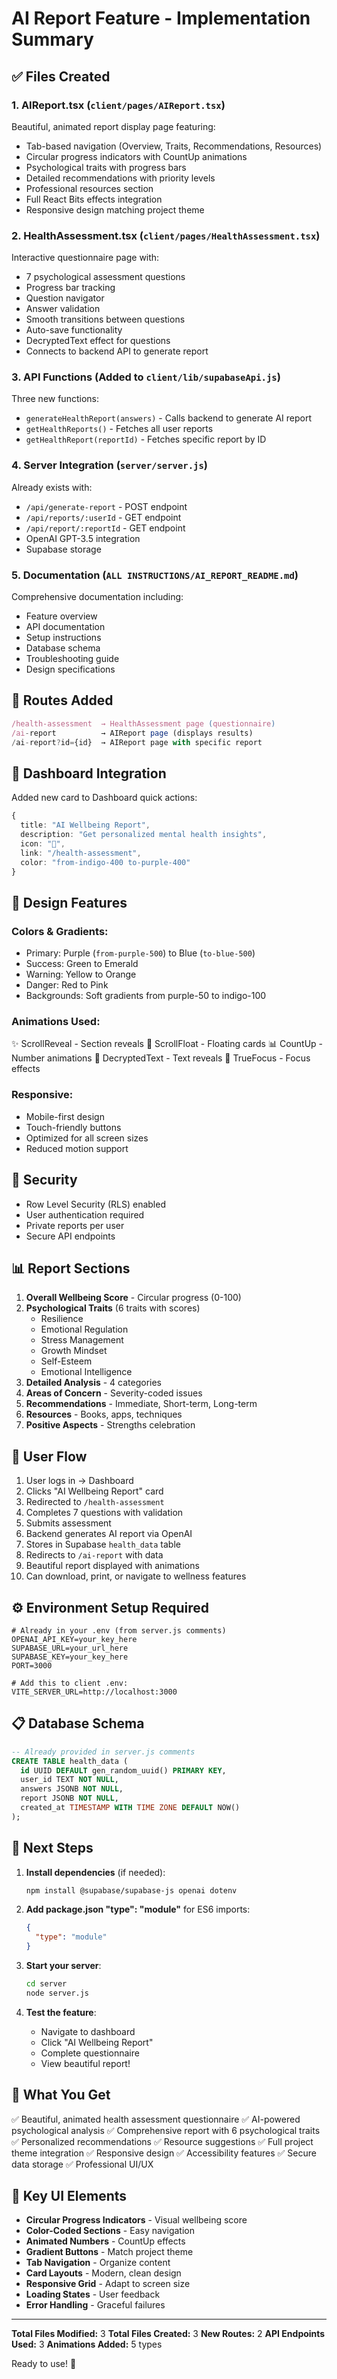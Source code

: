 # AI Report Feature - Implementation Summary

## ✅ Files Created

### 1. **AIReport.tsx** (`client/pages/AIReport.tsx`)
Beautiful, animated report display page featuring:
- Tab-based navigation (Overview, Traits, Recommendations, Resources)
- Circular progress indicators with CountUp animations
- Psychological traits with progress bars
- Detailed recommendations with priority levels
- Professional resources section
- Full React Bits effects integration
- Responsive design matching project theme

### 2. **HealthAssessment.tsx** (`client/pages/HealthAssessment.tsx`)
Interactive questionnaire page with:
- 7 psychological assessment questions
- Progress bar tracking
- Question navigator
- Answer validation
- Smooth transitions between questions
- Auto-save functionality
- DecryptedText effect for questions
- Connects to backend API to generate report

### 3. **API Functions** (Added to `client/lib/supabaseApi.js`)
Three new functions:
- `generateHealthReport(answers)` - Calls backend to generate AI report
- `getHealthReports()` - Fetches all user reports
- `getHealthReport(reportId)` - Fetches specific report by ID

### 4. **Server Integration** (`server/server.js`)
Already exists with:
- `/api/generate-report` - POST endpoint
- `/api/reports/:userId` - GET endpoint
- `/api/report/:reportId` - GET endpoint
- OpenAI GPT-3.5 integration
- Supabase storage

### 5. **Documentation** (`ALL INSTRUCTIONS/AI_REPORT_README.md`)
Comprehensive documentation including:
- Feature overview
- API documentation
- Setup instructions
- Database schema
- Troubleshooting guide
- Design specifications

## 🔗 Routes Added

```typescript
/health-assessment  → HealthAssessment page (questionnaire)
/ai-report          → AIReport page (displays results)
/ai-report?id={id}  → AIReport page with specific report
```

## 📱 Dashboard Integration

Added new card to Dashboard quick actions:
```typescript
{
  title: "AI Wellbeing Report",
  description: "Get personalized mental health insights",
  icon: "🧠",
  link: "/health-assessment",
  color: "from-indigo-400 to-purple-400"
}
```

## 🎨 Design Features

### Colors & Gradients:
- Primary: Purple (`from-purple-500`) to Blue (`to-blue-500`)
- Success: Green to Emerald
- Warning: Yellow to Orange
- Danger: Red to Pink
- Backgrounds: Soft gradients from purple-50 to indigo-100

### Animations Used:
✨ ScrollReveal - Section reveals
🎯 ScrollFloat - Floating cards
📊 CountUp - Number animations
🔮 DecryptedText - Text reveals
🎨 TrueFocus - Focus effects

### Responsive:
- Mobile-first design
- Touch-friendly buttons
- Optimized for all screen sizes
- Reduced motion support

## 🔐 Security

- Row Level Security (RLS) enabled
- User authentication required
- Private reports per user
- Secure API endpoints

## 📊 Report Sections

1. **Overall Wellbeing Score** - Circular progress (0-100)
2. **Psychological Traits** (6 traits with scores)
   - Resilience
   - Emotional Regulation
   - Stress Management
   - Growth Mindset
   - Self-Esteem
   - Emotional Intelligence
3. **Detailed Analysis** - 4 categories
4. **Areas of Concern** - Severity-coded issues
5. **Recommendations** - Immediate, Short-term, Long-term
6. **Resources** - Books, apps, techniques
7. **Positive Aspects** - Strengths celebration

## 🚀 User Flow

1. User logs in → Dashboard
2. Clicks "AI Wellbeing Report" card
3. Redirected to `/health-assessment`
4. Completes 7 questions with validation
5. Submits assessment
6. Backend generates AI report via OpenAI
7. Stores in Supabase `health_data` table
8. Redirects to `/ai-report` with data
9. Beautiful report displayed with animations
10. Can download, print, or navigate to wellness features

## ⚙️ Environment Setup Required

```env
# Already in your .env (from server.js comments)
OPENAI_API_KEY=your_key_here
SUPABASE_URL=your_url_here
SUPABASE_KEY=your_key_here
PORT=3000

# Add this to client .env:
VITE_SERVER_URL=http://localhost:3000
```

## 📋 Database Schema

```sql
-- Already provided in server.js comments
CREATE TABLE health_data (
  id UUID DEFAULT gen_random_uuid() PRIMARY KEY,
  user_id TEXT NOT NULL,
  answers JSONB NOT NULL,
  report JSONB NOT NULL,
  created_at TIMESTAMP WITH TIME ZONE DEFAULT NOW()
);
```

## 🎯 Next Steps

1. **Install dependencies** (if needed):
   ```bash
   npm install @supabase/supabase-js openai dotenv
   ```

2. **Add package.json "type": "module"** for ES6 imports:
   ```json
   {
     "type": "module"
   }
   ```

3. **Start your server**:
   ```bash
   cd server
   node server.js
   ```

4. **Test the feature**:
   - Navigate to dashboard
   - Click "AI Wellbeing Report"
   - Complete questionnaire
   - View beautiful report!

## 🎉 What You Get

✅ Beautiful, animated health assessment questionnaire
✅ AI-powered psychological analysis
✅ Comprehensive report with 6 psychological traits
✅ Personalized recommendations
✅ Resource suggestions
✅ Full project theme integration
✅ Responsive design
✅ Accessibility features
✅ Secure data storage
✅ Professional UI/UX

## 📸 Key UI Elements

- **Circular Progress Indicators** - Visual wellbeing score
- **Color-Coded Sections** - Easy navigation
- **Animated Numbers** - CountUp effects
- **Gradient Buttons** - Match project theme
- **Tab Navigation** - Organize content
- **Card Layouts** - Modern, clean design
- **Responsive Grid** - Adapt to screen size
- **Loading States** - User feedback
- **Error Handling** - Graceful failures

---

**Total Files Modified:** 3
**Total Files Created:** 3
**New Routes:** 2
**API Endpoints Used:** 3
**Animations Added:** 5 types

Ready to use! 🚀
